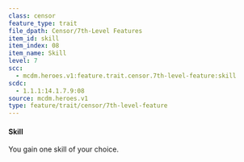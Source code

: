 ```yaml
---
class: censor
feature_type: trait
file_dpath: Censor/7th-Level Features
item_id: skill
item_index: 08
item_name: Skill
level: 7
scc:
  - mcdm.heroes.v1:feature.trait.censor.7th-level-feature:skill
scdc:
  - 1.1.1:14.1.7.9:08
source: mcdm.heroes.v1
type: feature/trait/censor/7th-level-feature
---
```


#### Skill

You gain one skill of your choice.
